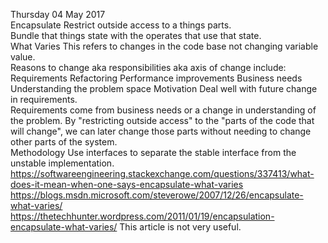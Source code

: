 Thursday 04 May 2017  
Encapsulate 
Restrict outside access to a things parts.  
Bundle that things state with the operates that use that state.   
What Varies 
This refers to changes in the code base not changing variable value.  
Reasons to change aka responsibilities aka axis of change include: 
Requirements 
Refactoring 
Performance improvements 
Business needs 
Understanding the problem space 
Motivation 
Deal well with future change in requirements.  
Requirements come from business needs or a change in understanding of the problem. 
By "restricting outside access" to the "parts of the code that will change", we can later change those parts without needing to change other parts of the system.   
Methodology 
Use interfaces to separate the stable interface from the unstable implementation.  
https://softwareengineering.stackexchange.com/questions/337413/what-does-it-mean-when-one-says-encapsulate-what-varies 
https://blogs.msdn.microsoft.com/steverowe/2007/12/26/encapsulate-what-varies/ 
https://thetechhunter.wordpress.com/2011/01/19/encapsulation-encapsulate-what-varies/ 
This article is not very useful.  
 
